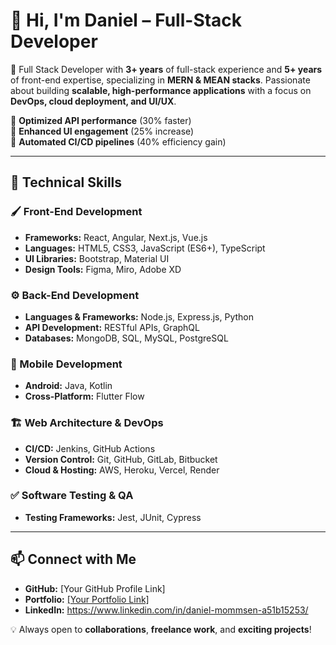 # 👋 Hi, I'm Daniel – Full-Stack Developer

🚀 Full Stack Developer with **3+ years** of full-stack experience and **5+ years** of front-end expertise, specializing in **MERN & MEAN stacks**. Passionate about building **scalable, high-performance applications** with a focus on **DevOps, cloud deployment, and UI/UX**.

🔹 **Optimized API performance** (30% faster)  
🔹 **Enhanced UI engagement** (25% increase)  
🔹 **Automated CI/CD pipelines** (40% efficiency gain)  

---

## 🔧 Technical Skills

### 🖌 Front-End Development
- **Frameworks:** React, Angular, Next.js, Vue.js  
- **Languages:** HTML5, CSS3, JavaScript (ES6+), TypeScript  
- **UI Libraries:** Bootstrap, Material UI  
- **Design Tools:** Figma, Miro, Adobe XD  

### ⚙️ Back-End Development
- **Languages & Frameworks:** Node.js, Express.js, Python  
- **API Development:** RESTful APIs, GraphQL  
- **Databases:** MongoDB, SQL, MySQL, PostgreSQL  

### 📱 Mobile Development
- **Android:** Java, Kotlin  
- **Cross-Platform:** Flutter Flow  

### 🏗 Web Architecture & DevOps
- **CI/CD:** Jenkins, GitHub Actions  
- **Version Control:** Git, GitHub, GitLab, Bitbucket  
- **Cloud & Hosting:** AWS, Heroku, Vercel, Render  

### ✅ Software Testing & QA
- **Testing Frameworks:** Jest, JUnit, Cypress  

---

## 📫 Connect with Me
- **GitHub:** [Your GitHub Profile Link]  
- **Portfolio:** [[Your Portfolio Link]](https://www.linkedin.com/in/daniel-mommsen-a51b15253/)  
- **LinkedIn:** https://www.linkedin.com/in/daniel-mommsen-a51b15253/  

💡 Always open to **collaborations**, **freelance work**, and **exciting projects**!
